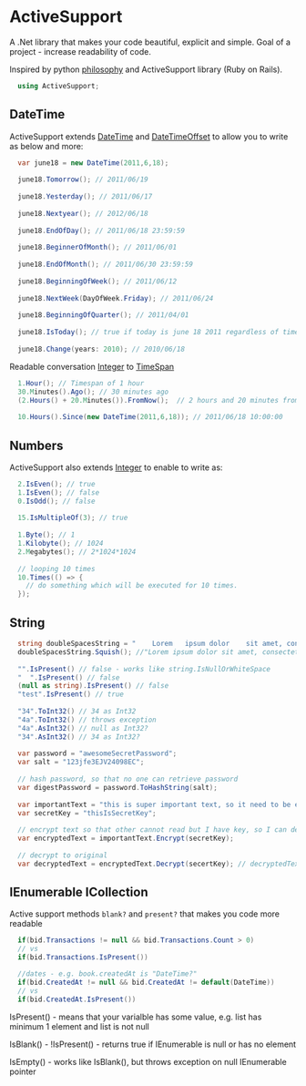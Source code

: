 # ActiveSupport

A .Net library that makes your code beautiful, explicit and simple. Goal of a project - increase readability of code.

Inspired by python [philosophy](https://www.python.org/dev/peps/pep-0020/) and ActiveSupport library (Ruby on Rails).

```c#
  using ActiveSupport;
```

## DateTime

ActiveSupport extends [DateTime](http://msdn.microsoft.com/en-us/library/system.datetime.aspx) and [DateTimeOffset](http://msdn.microsoft.com/en-us/library/system.datetimeoffset.aspx) to allow you to write as below and more:

```c#
  var june18 = new DateTime(2011,6,18);
		
  june18.Tomorrow(); // 2011/06/19
	
  june18.Yesterday(); // 2011/06/17
	
  june18.Nextyear(); // 2012/06/18
	
  june18.EndOfDay(); // 2011/06/18 23:59:59
	
  june18.BeginnerOfMonth(); // 2011/06/01
	
  june18.EndOfMonth(); // 2011/06/30 23:59:59
	
  june18.BeginningOfWeek(); // 2011/06/12
	
  june18.NextWeek(DayOfWeek.Friday); // 2011/06/24
	
  june18.BeginningOfQuarter(); // 2011/04/01
	
  june18.IsToday(); // true if today is june 18 2011 regardless of time
	
  june18.Change(years: 2010); // 2010/06/18
```

Readable conversation [Integer](http://msdn.microsoft.com/en-us/library/system.int32.aspx) to [TimeSpan](http://msdn.microsoft.com/en-us/library/system.timespan.aspx)

```c#
  1.Hour(); // Timespan of 1 hour
  30.Minutes().Ago(); // 30 minutes ago 
  (2.Hours() + 20.Minutes()).FromNow();  // 2 hours and 20 minutes from now
	
  10.Hours().Since(new DateTime(2011,6,18)); // 2011/06/18 10:00:00
```

## Numbers

ActiveSupport also extends [Integer](http://msdn.microsoft.com/en-us/library/system.int32.aspx) to enable to write as:

```c#
  2.IsEven(); // true
  1.IsEven(); // false
  0.IsOdd(); // false
	
  15.IsMultipleOf(3); // true
	
  1.Byte(); // 1
  1.Kilobyte(); // 1024
  2.Megabytes(); // 2*1024*1024
	
  // looping 10 times
  10.Times(() => {
    // do something which will be executed for 10 times.
  });
```

## String

```c#
  string doubleSpacesString = "    Lorem   ipsum dolor    sit amet, consectetur adipiscing elit, ";
  doubleSpacesString.Squish(); //"Lorem ipsum dolor sit amet, consectetur adipiscing elit,"
  
  "".IsPresent() // false - works like string.IsNullOrWhiteSpace
  "  ".IsPresent() // false
  (null as string).IsPresent() // false
  "test".IsPresent() // true
  
  "34".ToInt32() // 34 as Int32
  "4a".ToInt32() // throws exception
  "4a".AsInt32() // null as Int32?
  "34".AsInt32() // 34 as Int32?
    
  var password = "awesomeSecretPassword";
  var salt = "123jfe3EJV24098EC";
  
  // hash password, so that no one can retrieve password
  var digestPassword = password.ToHashString(salt);
  
  var importantText = "this is super important text, so it need to be encrypt.";
  var secretKey = "thisIsSecretKey";
  
  // encrypt text so that other cannot read but I have key, so I can decrypt back to original one
  var encryptedText = importantText.Encrypt(secretKey);
  
  // decrypt to original
  var decryptedText = encryptedText.Decrypt(secertKey); // decryptedText == importantText
```

## IEnumerable ICollection

Active support methods ```blank?``` and ```present?```  that makes you code more readable

```c#
  if(bid.Transactions != null && bid.Transactions.Count > 0)
  // vs
  if(bid.Transactions.IsPresent())

  //dates - e.g. book.createdAt is "DateTime?"
  if(bid.CreatedAt != null && bid.CreatedAt != default(DateTime))
  // vs
  if(bid.CreatedAt.IsPresent())
```

IsPresent() - means that your varialble has some value, e.g. list has minimum 1 element and list is not null

IsBlank() - !IsPresent() - returns true if IEnumerable is null or has no element

IsEmpty() - works like IsBlank(), but throws exception on null IEnumerable pointer

